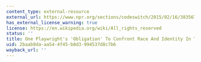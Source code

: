 ```yaml
---
content_type: external-resource
external_url: https://www.npr.org/sections/codeswitch/2015/02/16/383567104/one-playwright-s-obligation-to-confront-race-and-identity-in-the-u-s
has_external_license_warning: true
license: https://en.wikipedia.org/wiki/All_rights_reserved
status: ''
title: One Playwright's 'Obligation' To Confront Race And Identity In The U.S.
uid: 2baab9da-aa54-4f45-b8d3-994537d8c7b6
wayback_url: ''
---
```

